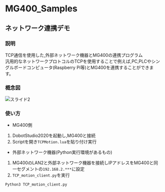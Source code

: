 # MG400_Samples
## ネットワーク連携デモ

### 説明

TCP通信を使用した,外部ネットワーク機器とMG400の連携プログラム  
汎用的なネットワークプロトコルのTCPを使用することで例えば,PC,PLCやシングルボードコンピュータ(Raspberry Pi等)とMG400を連携することができます。  

### 概念図

![スライド2](https://user-images.githubusercontent.com/40942409/122848171-fb75c100-d343-11eb-99d1-82a356a672a0.JPG)

### 使い方
- MG400側
1. DobotStudio2020を起動し,MG400と接続
2. Scriptを開き```TCPMotion.lua```を貼り付け実行

- 外部ネットワーク機器(Python実行環境があるもの)
1. MG400のLAN2と外部ネットワーク機器を接続しIPアドレスをMG400と同一セグメントの```192.168.2.***```に設定
3. ```TCP_motion_client.py```を実行

```
Python3 TCP_motion_client.py
```
